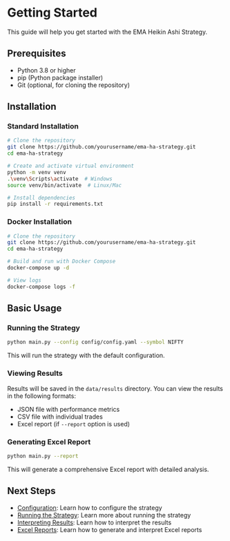 # Getting Started

This guide will help you get started with the EMA Heikin Ashi Strategy.

## Prerequisites

- Python 3.8 or higher
- pip (Python package installer)
- Git (optional, for cloning the repository)

## Installation

### Standard Installation

```bash
# Clone the repository
git clone https://github.com/yourusername/ema-ha-strategy.git
cd ema-ha-strategy

# Create and activate virtual environment
python -m venv venv
.\venv\Scripts\activate  # Windows
source venv/bin/activate  # Linux/Mac

# Install dependencies
pip install -r requirements.txt
```

### Docker Installation

```bash
# Clone the repository
git clone https://github.com/yourusername/ema-ha-strategy.git
cd ema-ha-strategy

# Build and run with Docker Compose
docker-compose up -d

# View logs
docker-compose logs -f
```

## Basic Usage

### Running the Strategy

```bash
python main.py --config config/config.yaml --symbol NIFTY
```

This will run the strategy with the default configuration.

### Viewing Results

Results will be saved in the `data/results` directory. You can view the results in the following formats:

- JSON file with performance metrics
- CSV file with individual trades
- Excel report (if `--report` option is used)

### Generating Excel Report

```bash
python main.py --report
```

This will generate a comprehensive Excel report with detailed analysis.

## Next Steps

- [Configuration](configuration.md): Learn how to configure the strategy
- [Running the Strategy](running.md): Learn more about running the strategy
- [Interpreting Results](results.md): Learn how to interpret the results
- [Excel Reports](excel_reports.md): Learn how to generate and interpret Excel reports
